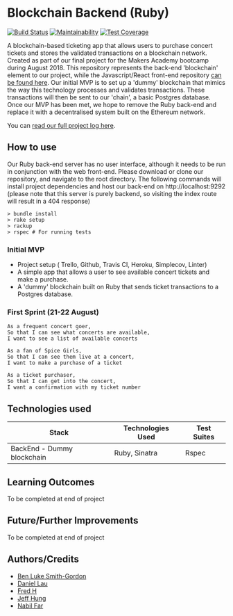 # Blockchain Backend (Ruby)
[![Build Status](https://travis-ci.org/bilfar/blockchain-backend-ruby.svg?branch=master)](https://travis-ci.org/bilfar/blockchain-backend-ruby)
[![Maintainability](https://api.codeclimate.com/v1/badges/f89421f12fd5fbc684ac/maintainability)](https://codeclimate.com/github/bilfar/blockchain-backend-ruby/maintainability)
[![Test Coverage](https://api.codeclimate.com/v1/badges/f89421f12fd5fbc684ac/test_coverage)](https://codeclimate.com/github/bilfar/blockchain-backend-ruby/test_coverage)

A blockchain-based ticketing app that allows users to purchase concert tickets and stores the validated transactions on a blockchain network. Created as part of our final project for the Makers Academy bootcamp during August 2018.
This repository represents the back-end 'blockchain' element to our project, while the Javascript/React front-end repository [can be found here](https://github.com/jeff1108/blockchain-ticketing-app). Our initial MVP is to set up a 'dummy' blockchain that mimics the way this technology processes and validates transactions. These transactions will then be sent to our 'chain', a basic Postgres database.
Once our MVP has been met, we hope to remove the Ruby back-end and replace it with a decentralised system built on the Ethereum network.

You can [read our full project log here](https://hackmd.io/FugFiGBnQ0ivaJpLaANYhQ).

## How to use
Our Ruby back-end server has no user interface, although it needs to be run in conjunction with the web front-end.
Please download or clone our repository, and navigate to the root directory. The following commands will install project dependencies and host our back-end on http://localhost:9292 (please note that this server is purely backend, so visiting the index route will result in a 404 response)
```
> bundle install
> rake setup
> rackup
> rspec # For running tests
```

### Initial MVP
* Project setup ( Trello, Github, Travis CI, Heroku, Simplecov, Linter)
* A simple app that allows a user to see available concert tickets and make a purchase.
* A 'dummy' blockchain built on Ruby that sends ticket transactions to a Postgres database.

### First Sprint (21-22 August)
```
As a frequent concert goer,
So that I can see what concerts are available,
I want to see a list of available concerts
```
```
As a fan of Spice Girls,
So that I can see them live at a concert,
I want to make a purchase of a ticket
```
```
As a ticket purchaser,
So that I can get into the concert,
I want a confirmation with my ticket number
```

## Technologies used
| Stack    | Technologies Used | Test Suites |
| -------- | ----------------- | ----------- |
| BackEnd - Dummy blockchain   | Ruby, Sinatra     | Rspec       |

## Learning Outcomes
To be completed at end of project

## Future/Further Improvements
To be completed at end of project

## Authors/Credits
* [Ben Luke Smith-Gordon](https://github.com/Ben-893)
* [Daniel Lau](https://github.com/dct-lau17)
* [Fred H](https://github.com/archmagos)
* [Jeff Hung](https://github.com/jeff1108)
* [Nabil Far](https://github.com/bilfar)
